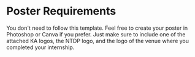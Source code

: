 # Poster Requirements

You don't need to follow this template. Feel free to create your poster in Photoshop or Canva if you prefer. Just make sure to include one of the attached KA logos, the NTDP logo, and the logo of the venue where you completed your internship.
